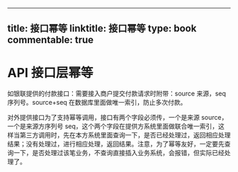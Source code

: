 
---
title: 接口幂等
linktitle: 接口幂等
type: book
commentable: true
---

# API 接口层幂等

如银联提供的付款接口：需要接入商户提交付款请求时附带：source 来源，seq 序列号。source+seq 在数据库里面做唯一索引，防止多次付款。

对外提供接口为了支持幂等调用，接口有两个字段必须传，一个是来源 source，一个是来源方序列号 seq，这个两个字段在提供方系统里面做联合唯一索引，这样当第三方调用时，先在本方系统里面查询一下，是否已经处理过，返回相应处理结果；没有处理过，进行相应处理，返回结果。注意，为了幂等友好，一定要先查询一下，是否处理过该笔业务，不查询直接插入业务系统，会报错，但实际已经处理了。

    